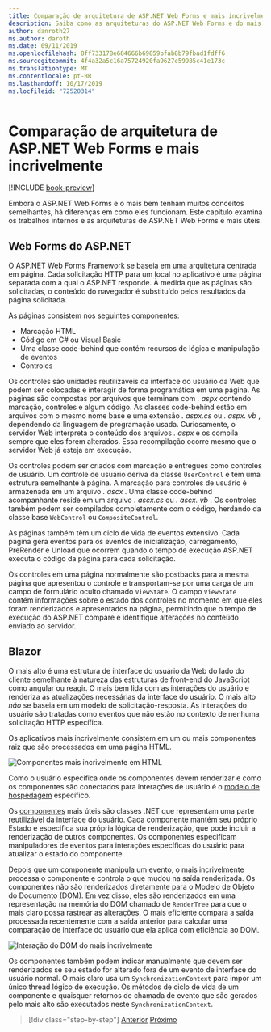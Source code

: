 ```yaml
---
title: Comparação de arquitetura de ASP.NET Web Forms e mais incrivelmente
description: Saiba como as arquiteturas do ASP.NET Web Forms e do mais claro comparações.
author: danroth27
ms.author: daroth
ms.date: 09/11/2019
ms.openlocfilehash: 8ff733178e684666b69859bfab8b79fbad1fdff6
ms.sourcegitcommit: 4f4a32a5c16a75724920fa9627c59985c41e173c
ms.translationtype: MT
ms.contentlocale: pt-BR
ms.lasthandoff: 10/17/2019
ms.locfileid: "72520314"
---
```

# <a name="architecture-comparison-of-aspnet-web-forms-and-blazor"></a>Comparação de arquitetura de ASP.NET Web Forms e mais incrivelmente

[!INCLUDE [book-preview](../../../includes/book-preview.md)]

Embora o ASP.NET Web Forms e o mais bem tenham muitos conceitos semelhantes, há diferenças em como eles funcionam. Este capítulo examina os trabalhos internos e as arquiteturas de ASP.NET Web Forms e mais úteis.

## <a name="aspnet-web-forms"></a>Web Forms do ASP.NET

O ASP.NET Web Forms Framework se baseia em uma arquitetura centrada em página. Cada solicitação HTTP para um local no aplicativo é uma página separada com a qual o ASP.NET responde. À medida que as páginas são solicitadas, o conteúdo do navegador é substituído pelos resultados da página solicitada.

As páginas consistem nos seguintes componentes:

- Marcação HTML
- Código em C# ou Visual Basic
- Uma classe code-behind que contém recursos de lógica e manipulação de eventos
- Controles

Os controles são unidades reutilizáveis da interface do usuário da Web que podem ser colocadas e interagir de forma programática em uma página. As páginas são compostas por arquivos que terminam com *. aspx* contendo marcação, controles e algum código. As classes code-behind estão em arquivos com o mesmo nome base e uma extensão *. aspx.cs* ou *. aspx. vb* , dependendo da linguagem de programação usada. Curiosamente, o servidor Web interpreta o conteúdo dos arquivos *. aspx* e os compila sempre que eles forem alterados. Essa recompilação ocorre mesmo que o servidor Web já esteja em execução.

Os controles podem ser criados com marcação e entregues como controles de usuário. Um controle de usuário deriva da classe `UserControl` e tem uma estrutura semelhante à página. A marcação para controles de usuário é armazenada em um arquivo *. ascx* . Uma classe code-behind acompanhante reside em um arquivo *. ascx.cs* ou *. ascx. vb* . Os controles também podem ser compilados completamente com o código, herdando da classe base `WebControl` ou `CompositeControl`.

As páginas também têm um ciclo de vida de eventos extensivo. Cada página gera eventos para os eventos de inicialização, carregamento, PreRender e Unload que ocorrem quando o tempo de execução ASP.NET executa o código da página para cada solicitação.

Os controles em uma página normalmente são postbacks para a mesma página que apresentou o controle e transportam-se por uma carga de um campo de formulário oculto chamado `ViewState`. O campo `ViewState` contém informações sobre o estado dos controles no momento em que eles foram renderizados e apresentados na página, permitindo que o tempo de execução do ASP.NET compare e identifique alterações no conteúdo enviado ao servidor.

## <a name="blazor"></a>Blazor

O mais alto é uma estrutura de interface do usuário da Web do lado do cliente semelhante à natureza das estruturas de front-end do JavaScript como angular ou reagir. O mais bem lida com as interações do usuário e renderiza as atualizações necessárias da interface do usuário. O mais alto *não* se baseia em um modelo de solicitação-resposta. As interações do usuário são tratadas como eventos que não estão no contexto de nenhuma solicitação HTTP específica.

Os aplicativos mais incrivelmente consistem em um ou mais componentes raiz que são processados em uma página HTML.

![Componentes mais incrivelmente em HTML](./media/architecture-comparison/blazor-components-in-html.png)

Como o usuário especifica onde os componentes devem renderizar e como os componentes são conectados para interações de usuário é o [modelo de hospedagem](hosting-models.md) específico.

Os [componentes](components.md) mais úteis são classes .NET que representam uma parte reutilizável da interface do usuário. Cada componente mantém seu próprio Estado e especifica sua própria lógica de renderização, que pode incluir a renderização de outros componentes. Os componentes especificam manipuladores de eventos para interações específicas do usuário para atualizar o estado do componente.

Depois que um componente manipula um evento, o mais incrivelmente processa o componente e controla o que mudou na saída renderizada. Os componentes não são renderizados diretamente para o Modelo de Objeto do Documento (DOM). Em vez disso, eles são renderizados em uma representação na memória do DOM chamado de `RenderTree` para que o mais claro possa rastrear as alterações. O mais eficiente compara a saída processada recentemente com a saída anterior para calcular uma comparação de interface do usuário que ela aplica com eficiência ao DOM.

![Interação do DOM do mais incrivelmente](./media/architecture-comparison/blazor-dom-interaction.png)

Os componentes também podem indicar manualmente que devem ser renderizados se seu estado for alterado fora de um evento de interface do usuário normal. O mais claro usa um `SynchronizationContext` para impor um único thread lógico de execução. Os métodos de ciclo de vida de um componente e quaisquer retornos de chamada de evento que são gerados pelo mais alto são executados neste `SynchronizationContext`.

>[!div class="step-by-step"]
>[Anterior](introduction.md)
>[Próximo](hosting-models.md)
